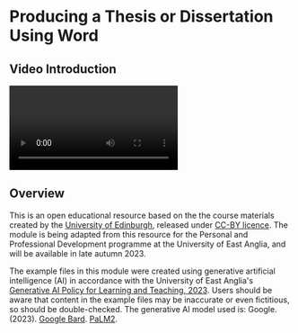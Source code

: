 # Producing a Thesis or Dissertation Using Word
## Video Introduction
<video><iframe height="420" width="640" allowfullscreen frameborder=0 src="https://echo360.org.uk/public/media/c8d1e1e9-c6c7-4106-a832-f5c3e69b6c58?autoplay=false&automute=false"></iframe></video>

## Overview
This is an open educational resource based on the the course materials created by the [University of Edinburgh](https://open.ed.ac.uk/producing-a-thesis-or-dissertation-using-word/), released under [CC-BY licence](https://creativecommons.org/licenses/by/4.0/). The module is being adapted from this resource for the Personal and Professional Development programme at the University of East Anglia, and will be available in late autumn 2023.

The example files in this module were created using generative artificial intelligence (AI) in accordance with the University of East Anglia's [Generative AI Policy for Learning and Teaching, 2023](https://www.uea.ac.uk/documents/37663/9797699/Generative+AI+Policy+for+Teaching+and+Learning.pdf/2572b0fd-cd3d-5162-e13a-652c13bc9c3c?t=1698920940566). Users should be aware that content in the example files may be inaccurate or even fictitious, so should be double-checked. The generative AI model used is: Google. (2023). [Google Bard](https://bard.google.com/chat). [PaLM2](https://ai.google/discover/palm2).
